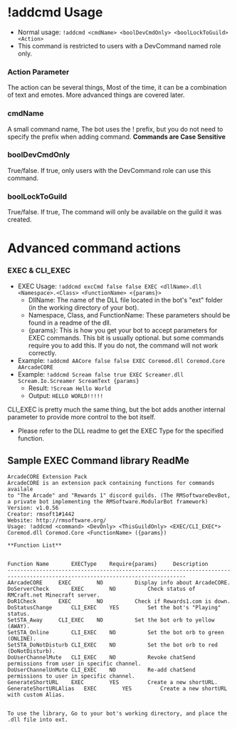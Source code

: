 # !addcmd Usage
* Normal usage: `!addcmd <cmdName> <boolDevCmdOnly> <boolLockToGuild> <Action>`
* This command is restricted to users with a DevCommand named role only.
### Action Parameter
The action can be several things, Most of the time, it can be a combination of text and emotes. More advanced things are covered later.
### cmdName
A small command name, The bot uses the ! prefix, but you do not need to specify the prefix when adding command. **Commands are Case Sensitive**
### boolDevCmdOnly
True/false. If true, only users with the DevCommand role can use this command.
### boolLockToGuild
True/false. If true, The command will only be available on the guild it was created.

# Advanced command actions

### EXEC &amp; CLI_EXEC

* EXEC Usage: `!addcmd excCmd false false EXEC <dllName>.dll <Namespace>.<Class> <FunctionName> <{params}>`
	* DllName: The name of the DLL file located in the bot's "ext" folder (in the working directory of your bot).
	* Namespace, Class, and FunctionName: These parameters should be found in a readme of the dll.
	* {params}: This is how you get your bot to accept parameters for EXEC commands. This bit is usually optional. but some commands require you to add this. If you do not, the command will not work correctly.
* Example: `!addcmd AACore false false EXEC Coremod.dll Coremod.Core AArcadeCORE`
* Example: `!addcmd Scream false true EXEC Screamer.dll Scream.Io.Screamer ScreamText {params}`
	* Result: `!Scream Hello World`
	* Output: `HELLO WORLD!!!!!`

CLI_EXEC is pretty much the same thing, but the bot adds another internal parameter to provide more control to the bot itself.
* Please refer to the DLL readme to get the EXEC Type for the specified function.


## Sample EXEC Command library ReadMe

```
ArcadeCORE Extension Pack
ArcadeCORE is an extension pack containing functions for commands availale 
to "The Arcade" and "Rewards 1" discord guilds. (The RMSoftwareDevBot, 
a private bot implementing the RMSoftware.ModularBot framework)
Version: v1.0.56
Creator: rmsoft1#1442
Website: http://rmsoftware.org/
Usage: !addcmd <command> <DevOnly> <ThisGuildOnly> <EXEC/CLI_EXEC*> Coremod.dll Coremod.Core <FunctionName> ({params})

**Function List**


Function Name		EXECType	Require{params}		Description
------------------------------------------------------------------------------------------------------------------------------
AArcadeCORE		EXEC		NO			Display info about ArcadeCORE.
DoServerCheck		EXEC		NO			Check status of RMCraft.net Minecraft server.
DoR1Check		EXEC		NO			Check if Rewards1.com is down.
DoStatusChange		CLI_EXEC	YES			Set the bot's "Playing" status.
SetSTA_Away		CLI_EXEC	NO			Set the bot orb to yellow (AWAY).
SetSTA_Online		CLI_EXEC	NO			Set the bot orb to green (ONLINE).
SetSTA_DoNotDisturb	CLI_EXEC	NO			Set the bot orb to red (DoNotDisturb).
DoUserChannelMute	CLI_EXEC	NO			Revoke chatSend permissions from user in specific channel.
DoUserChannelUnMute	CLI_EXEC	NO			Re-add chatSend permissions to user in specific channel.
GenerateShortURL	EXEC		YES			Create a new shortURL.
GenerateShortURLAlias	EXEC		YES			Create a new shortURL with custom Alias.


To use the library, Go to your bot's working directory, and place the .dll file into ext.
```

